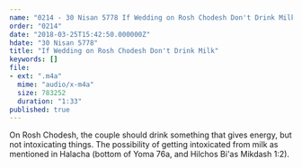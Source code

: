 ```yaml
---
name: "0214 - 30 Nisan 5778 If Wedding on Rosh Chodesh Don't Drink Milk"
order: "0214"
date: "2018-03-25T15:42:50.000000Z"
hdate: "30 Nisan 5778"
title: "If Wedding on Rosh Chodesh Don't Drink Milk"
keywords: []
file:
- ext: ".m4a"
  mime: "audio/x-m4a"
  size: 783252
  duration: "1:33"
published: true
---
```

On Rosh Chodesh, the couple should drink something that gives energy, but not intoxicating things. The possibility of getting intoxicated from milk as mentioned in Halacha (bottom of Yoma 76a, and Hilchos Bi'as Mikdash 1:2).

